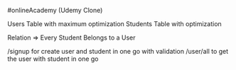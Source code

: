 #onlineAcademy (Udemy Clone)

Users Table with maximum optimization 
Students Table with optimization

Relation => 
Every Student Belongs to a User

/signup for create user and student in one go with validation
/user/all to get the user with student in one go 
